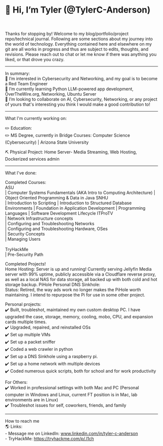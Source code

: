 # 👋 Hi, I’m Tyler (@TylerC-Anderson)
<br><br>
Thanks for stopping by! Welcome to my blog/portfolio/project repo/technical journal. Following are some sections about my journey into the world of technology. Everything contained here and elsewhere on my git are all works in progress and thus are subject to edits, thoughts, and revisions. Please reach out to chat or let me know if there was anything you liked, or that drove you crazy.


---

In summary:<br>
👀 I’m interested in Cybersecurity and Networking, and my goal is to become a Red Team Engineer<br>
🌱 I’m currently learning Python LLM-powered app development, OverTheWire.org, Networking, Ubuntu Server <br>
🤝 I’m looking to collaborate on AI, Cybersecurity, Networking, or any project of yours that's interesting you think I would make a good contribution to!

---

What I'm currently working on:

✏️ Education:<br>
✏️ MS Degree, currently in Bridge Courses: Computer Science (Cybersecurity) | Arizona State University

⛏️ Physical Project:   Home Server- Media Streaming, Web Hosting, Dockerized services admin


---

What I've done:<br>

Completed Courses:<br>
  ASU <br>
        | Computer Systems Fundamentals (AKA Intro to Computing Architecture)
        | Object Oriented Programming & Data in Java
  SNHU <br>
        | Introduction to Scripting
        | Introduction to Structured Database Environments
        | Foundation in Application Development
        | Programming Languages
        | Software Development Lifecycle
  ITProTV <br>
        | Network Infrastructure concepts<br>
        | Configuring and Troubleshooting Networks<br>
        | Configuring and Troubleshooting Hardware, OSes<br>
        | Security Concepts<br>
        | Managing Users<br><br>
  TryHackMe<br>
        | Pre-Security Path<br>

Completed Projects!<br>
 Home Hosting: Server is up and running! Currently serving Jellyfin Media server with 99% uptime, publicly accessible via a Cloudflare reverse proxy, as well as a local NAS for data storage, all backed up with both cold and hot storage backup.
 PiHole Personal DNS Sinkhole:<br>
         Status: Retired, the way ads work no longer makes the PiHole worth maintaining. I intend to repurpose the Pi for use in some other project.

Personal projects:<br>
✔️ Built, troubleshot, maintained my own custom desktop PC. I have upgraded the case, storage, memory, cooling, mobo, CPU, and expansion cards multiple times.<br>
✔️ Upgraded, repaired, and reinstalled OSs<br>
✔️ Set up multiple VMs<br>
✔️ Set up a packet sniffer<br>
✔️ Coded a web crawler in python<br>
✔️ Set up a DNS Sinkhole using a raspberry pi.<br>
✔️ Set up a home network with multiple devices<br>
✔️ Coded numerous quick scripts, both for school and for work productivity<br>

For Others:<br>
✔️ Worked in professional settings with both Mac and PC (Personal computer in Windows and Linux, current FT position is in Mac, lab environments are in Linux)<br>
✔️ Troubleshot issues for self, coworkers, friends, and family<br>

---

 How to reach me <br>
🌎 Links: <br>
    - Message me on LinkedIn: www.linkedin.com/in/tyler-c-anderson<br>
    - TryHackMe: https://tryhackme.com/p/.l1ch<br>



<!---
TylerC-Anderson/TylerC-Anderson is a ✨ special ✨ repository because its `README.md` (this file) appears on your GitHub profile.
You can click the Preview link to take a look at your changes.
--->
